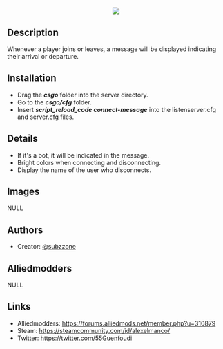 <h1 align="center">
 <img src="https://i.imgur.com/Dms5orM.jpeg" />
<br>
</h1>

## Description

Whenever a player joins or leaves, a message will be displayed indicating their arrival or departure.

## Installation

- Drag the ***csgo*** folder into the server directory.
- Go to the ***csgo/cfg*** folder.
- Insert ***script_reload_code connect-message*** into the listenserver.cfg and server.cfg files.

## Details

- If it's a bot, it will be indicated in the message.
- Bright colors when connecting and disconnecting.
- Display the name of the user who disconnects.

## Images

NULL

## Authors

- Creator: [@subzzone](https://github.com/subzzone)

## Alliedmodders

NULL

## Links

- Alliedmodders: https://forums.alliedmods.net/member.php?u=310879
- Steam: https://steamcommunity.com/id/alexelmanco/
- Twitter: https://twitter.com/55Guenfoudi






